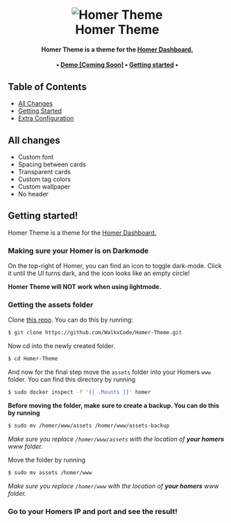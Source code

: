 <h1 align="center">
 <img
  alt="Homer Theme"
  src="https://raw.githubusercontent.com/WalkxCode/Homer-Theme/main/preview.png">
    <br/>
    Homer Theme
</h1>

<h4 align="center">
  Homer Theme is a theme for the <a href="https://github.com/bastienwirtz/homer">Homer Dashboard.</a>
</h4>

<p align="center">
 <strong>
   •
  <a href="#">Demo [Coming Soon]</a>
   •
  <a href="#getting-started">Getting started</a>
   •
 </strong>
</p>

## Table of Contents
- [All Changes](#all-changes)
- [Getting Started](#getting-started)
- [Extra Configuration](docs/extra-configuration.md)

## All changes
- Custom font
- Spacing between cards
- Transparent cards
- Custom tag colors
- Custom wallpaper
- No header

## Getting started!

Homer Theme is a theme for the [Homer Dashboard.](https://github.com/bastienwirtz/homer)

### Making sure your Homer is on Darkmode

On the top-right of Homer, you can find an icon to toggle dark-mode. Click it until the UI turns dark, and the icon looks like an empty circle!

**Homer Theme will NOT work when using lightmode.**


### Getting the assets folder

Clone [this repo](https://github.com/WalkxCode/Homer-Theme). You can do this by running:

```sh
$ git clone https://github.com/WalkxCode/Homer-Theme.git
```

Now cd into the newly created folder.

```sh
$ cd Homer-Theme
```

And now for the final step move the `assets` folder into your Homers `www` folder.
You can find this directory by running

```sh
$ sudo docker inspect -f '{{ .Mounts }}' homer
```

**Before moving the folder, make sure to create a backup. You can do this by running**

```sh
$ sudo mv /homer/www/assets /homer/www/assets-backup
```
_Make sure you replace `/homer/www/assets` with the location of **your homers** www folder._


Move the folder by running

```sh
$ sudo mv assets /homer/www
```
_Make sure you replace `/homer/www` with the location of **your homers** www folder._


### Go to your Homers IP and port and see the result!
